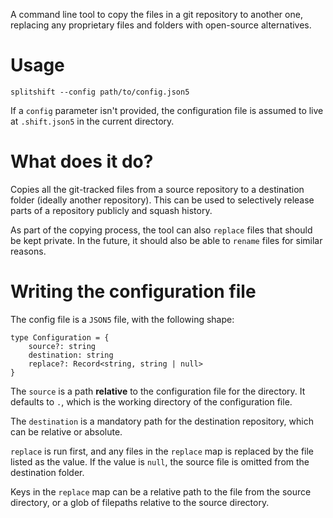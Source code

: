 A command line tool to copy the files in a git repository to another one, replacing any proprietary files and folders with open-source alternatives.

# Usage

```
splitshift --config path/to/config.json5
```

If a `config` parameter isn't provided, the configuration file is assumed to live at `.shift.json5` in the current directory.

# What does it do?

Copies all the git-tracked files from a source repository to a destination folder (ideally another repository). This can be used to selectively release parts of a repository publicly and squash history. 

As part of the copying process, the tool can also `replace` files that should be kept private. In the future, it should also be able to `rename` files for similar reasons.

# Writing the configuration file

The config file is a `JSON5` file, with the following shape:
```
type Configuration = {
	source?: string
	destination: string
	replace?: Record<string, string | null>
}
```

The `source` is a path **relative** to the configuration file for the directory. It defaults to `.`, which is the working directory of the configuration file.

The `destination` is a mandatory path for the destination repository, which can be relative or absolute. 

`replace` is run first, and any files in the `replace` map is replaced by the file listed as the value. If the value is `null`, the source file is omitted from the destination folder.

Keys in the `replace` map can be a relative path to the file from the source directory, or a glob of filepaths relative to the source directory.